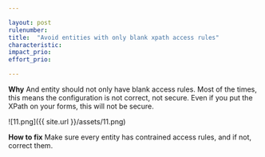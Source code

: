 ```yaml
---

layout: post
rulenumber: 
title:  "Avoid entities with only blank xpath access rules"
characteristic: 
impact_prio: 
effort_prio:

---
```


**Why**
And entity should not only have blank access rules. Most of the times, this means the configuration is not correct, not secure. Even if you put the XPath on your forms, this will not be secure.

![11.png]({{ site.url }}/assets/11.png)

**How to fix**
Make sure every entity has contrained access rules, and if not, correct them.

